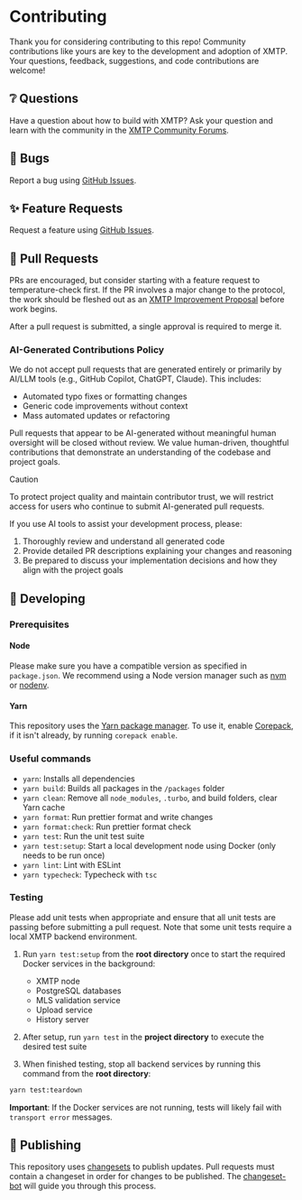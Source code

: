 # Contributing

Thank you for considering contributing to this repo! Community contributions like yours are key to the development and adoption of XMTP. Your questions, feedback, suggestions, and code contributions are welcome!

## ❔ Questions

Have a question about how to build with XMTP? Ask your question and learn with the community in the [XMTP Community Forums](https://community.xmtp.org/).

## 🐞 Bugs

Report a bug using [GitHub Issues](https://github.com/xmtp/xmtp-js/issues).

## ✨ Feature Requests

Request a feature using [GitHub Issues](https://github.com/xmtp/xmtp-js/issues).

## 🔀 Pull Requests

PRs are encouraged, but consider starting with a feature request to temperature-check first. If the PR involves a major change to the protocol, the work should be fleshed out as an [XMTP Improvement Proposal](https://community.xmtp.org/t/xip-0-xip-purpose-process-guidelines/475) before work begins.

After a pull request is submitted, a single approval is required to merge it.

### AI-Generated Contributions Policy

We do not accept pull requests that are generated entirely or primarily by AI/LLM tools (e.g., GitHub Copilot, ChatGPT, Claude). This includes:

- Automated typo fixes or formatting changes
- Generic code improvements without context
- Mass automated updates or refactoring

Pull requests that appear to be AI-generated without meaningful human oversight will be closed without review. We value human-driven, thoughtful contributions that demonstrate an understanding of the codebase and project goals.

> [!CAUTION]
> To protect project quality and maintain contributor trust, we will restrict access for users who continue to submit AI-generated pull requests.

If you use AI tools to assist your development process, please:

1. Thoroughly review and understand all generated code
2. Provide detailed PR descriptions explaining your changes and reasoning
3. Be prepared to discuss your implementation decisions and how they align with the project goals

## 🔧 Developing

### Prerequisites

#### Node

Please make sure you have a compatible version as specified in `package.json`. We recommend using a Node version manager such as [nvm](https://github.com/nvm-sh/nvm) or [nodenv](https://github.com/nodenv/nodenv).

#### Yarn

This repository uses the [Yarn package manager](https://yarnpkg.com/). To use it, enable [Corepack](https://yarnpkg.com/corepack), if it isn't already, by running `corepack enable`.

### Useful commands

- `yarn`: Installs all dependencies
- `yarn build`: Builds all packages in the `/packages` folder
- `yarn clean`: Remove all `node_modules`, `.turbo`, and build folders, clear Yarn cache
- `yarn format`: Run prettier format and write changes
- `yarn format:check`: Run prettier format check
- `yarn test`: Run the unit test suite
- `yarn test:setup`: Start a local development node using Docker (only needs to be run once)
- `yarn lint`: Lint with ESLint
- `yarn typecheck`: Typecheck with `tsc`

### Testing

Please add unit tests when appropriate and ensure that all unit tests are passing before submitting a pull request. Note that some unit tests require a local XMTP backend environment.

1. Run `yarn test:setup` from the **root directory** once to start the required Docker services in the background:
   - XMTP node
   - PostgreSQL databases
   - MLS validation service
   - Upload service
   - History server

2. After setup, run `yarn test` in the **project directory** to execute the desired test suite

3. When finished testing, stop all backend services by running this command from the **root directory**:

```bash
yarn test:teardown
```

**Important**: If the Docker services are not running, tests will likely fail with `transport error` messages.

## 🚢 Publishing

This repository uses [changesets](https://github.com/changesets/changesets) to publish updates. Pull requests must contain a changeset in order for changes to be published. The [changeset-bot](https://github.com/apps/changeset-bot) will guide you through this process.
